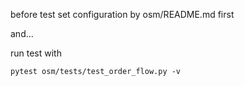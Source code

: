 before test set configuration by osm/README.md first

and...

run test with

```plain
pytest osm/tests/test_order_flow.py -v
```
